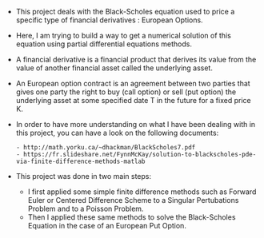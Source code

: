 - This project deals with the Black-Scholes equation used to price a specific type of financial derivatives : European Options. 
- Here, I am trying to build a way to get a numerical solution of this equation using partial differential equations methods.
- A financial derivative is a financial product that derives its value from the value of another financial asset called the underlying asset.
- An European option contract is an agreement between two parties that gives one party the right to buy (call option) or sell (put option) the underlying asset at some specified date T in the future for a fixed price K.
- In order to have more understanding on what I have been dealing with in this project, you can have a look on the following documents:

      - http://math.yorku.ca/~dhackman/BlackScholes7.pdf
      - https://fr.slideshare.net/FynnMcKay/solution-to-blackscholes-pde-via-finite-difference-methods-matlab
      
 - This project was done in two main steps:
 
      - I first applied some simple finite difference methods such as Forward Euler or Centered Difference Scheme to a Singular Pertubations Problem and to a Poisson Problem.
      - Then I applied these same methods to solve the Black-Scholes Equation in the case of an European Put Option.
 
